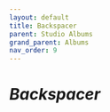 ```yaml
---
layout: default
title: Backspacer
parent: Studio Albums
grand_parent: Albums
nav_order: 9
---
```


# *Backspacer*